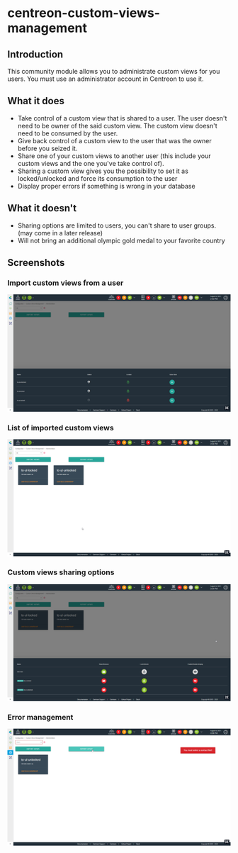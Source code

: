 # centreon-custom-views-management

## Introduction

This community module allows you to administrate custom views for you users. You must use an administrator account in Centreon to use it.

## What it does

- Take control of a custom view that is shared to a user. The user doesn't need to be owner of the said custom view. The custom view doesn't need to be consumed by the user.
- Give back control of a custom view to the user that was the owner before you seized it.
- Share one of your custom views to another user (this include your custom views and the one you've take control of).
- Sharing a custom view gives you the possibility to set it as locked/unlocked and force its consumption to the user
- Display proper errors if something is wrong in your database

## What it doesn't

- Sharing options are limited to users, you can't share to user groups. (may come in a later release)
- Will not bring an additional olympic gold medal to your favorite country

## Screenshots

### Import custom views from a user

![user custom view listing for import](screenshots/import_views.png)

### List of imported custom views

![custom views imported from users](screenshots/imported_views.png)

### Custom views sharing options

![share custom views to a user](screenshots/share_views.png)

### Error management

![display error](screenshots/error_management.png)